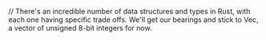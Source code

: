 // There's an incredible number of data structures and types in Rust, with each one having specific trade offs. We'll get our bearings and stick to Vec<u8>, a vector of unsigned 8-bit integers for now.